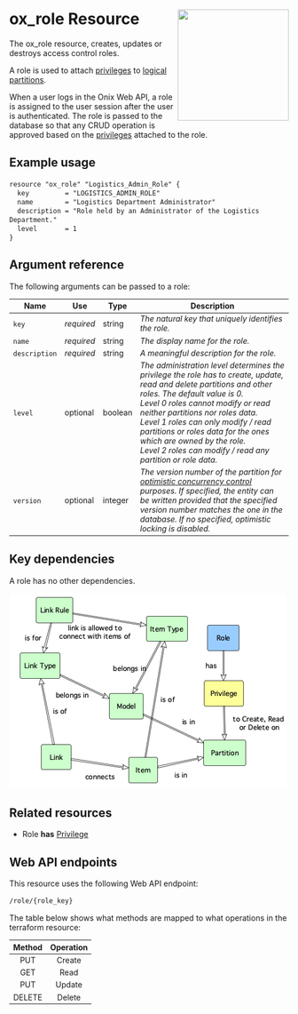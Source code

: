 # ox_role Resource <img src="../../../docs/pics/ox.png" width="200" height="200" align="right">

The ox_role resource, creates, updates or destroys access control roles.

A role is used to attach [privileges](ox_privilege.md) to [logical partitions](ox_partition.md).

When a user logs in the Onix Web API, a role is assigned to the user session after the user is authenticated. The role is passed to the database so that any CRUD operation is approved based on the [privileges](ox_privilege.md) attached to the role.

## Example usage

```hcl
resource "ox_role" "Logistics_Admin_Role" {
  key         = "LOGISTICS_ADMIN_ROLE"
  name        = "Logistics Department Administrator"
  description = "Role held by an Administrator of the Logistics Department."
  level       = 1
}
```

## Argument reference

The following arguments can be passed to a role:

| Name | Use | Type |  Description |
|---|---|---|---|
| `key` | *required* | string | *The natural key that uniquely identifies the role.* |
| `name`| *required* | string | *The display name for the role.* |
| `description`| *required* | string | *A meaningful description for the role.* |
| `level` | optional | boolean | *The administration level determines the privilege the role has to create, update, read and delete partitions and other roles. The default value is 0. </br> Level 0 roles cannot modify or read neither partitions nor roles data. </br> Level 1 roles can only modify / read partitions or roles data for the ones which are owned by the role.</br> Level 2 roles can modify / read any partition or role data.* |
| `version` | optional | integer | *The version number of the partition for [optimistic concurrency control](https://en.wikipedia.org/wiki/Optimistic_concurrency_control) purposes. If specified, the entity can be written provided that the specified version number matches the one in the database. If no specified, optimistic locking is disabled.* |

## Key dependencies

A role has no other dependencies.

![Role](../pics/role.png)

## Related resources

- Role **has** [Privilege](ox_privilege.md)

## Web API endpoints

This resource uses the following Web API endpoint: 

```bash
/role/{role_key}
```

The table below shows what methods are mapped to what operations in the terraform resource:

| **Method** | **Operation** |
|:---:|:---:|
| PUT | Create |
| GET | Read |
| PUT | Update |
| DELETE | Delete  |